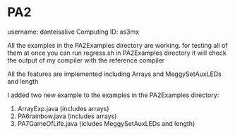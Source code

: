# PA2
username: danteisalive
Computing ID: as3mx

All the examples in the PA2Examples directory are working.
for testing all of them at once you can run regress.sh in PA2Examples directory
it will check the output of my compiler with the reference compiler

All the features are implemented including Arrays and MeggySetAuxLEDs and length

I added two new example to the examples in the PA2Examples directory:
1) ArrayExp.java   (includes arrays)
2) PA6rainbow.java   (includes arrays)
3) PA7GameOfLife.java  (icludes MeggySetAuxLEDs and length)
